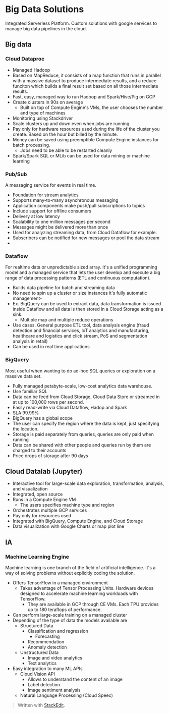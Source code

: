 
# Big Data Solutions

Integrated Serverless Platform. Custom solutions with google services to manage big data pipelines in the cloud.

## Big data
### Cloud Dataproc
- Managed Hadoop
- Based on MapReduce, it consists of a map function that runs in parallel with a massive dataset to produce intermediate results, and a reduce funciton which builds a final result set based on all those intermediate results.
- Fast, easy, managed way to run Hadoop and Spark/Hive/Pig on GCP
- Create clusters in 90s on average
	- Built on top of Compute Engine's VMs, the user chooses the number and type of machines
- Monitoring using Stackdriver
- Scale clusters up and down even when jobs are running
- Pay only for hardware resources used during the life of the cluster you create. Based on the hour but billed by the minute.
- Money can be saved using preemptible Compute Engine instances for batch processing.
	- Jobs need to be able to be restarted cleanly
- Spark/Spark SQL or MLib can be used for data mining or machine learning
### Pub/Sub

A messaging service for events in real time.
- Foundation for stream analytics 
- Supports many-to-many asynchronous messaging
- Application components make push/pull subscriptions to topics
- Include support for offline consumers
- Delivery at low latency
- Scalability to one million messages per second
- Messages might be delivered more than once
- Used for analyzing streaming data, from Cloud Dataflow for example.
- Subscribers can be notified for new messages or pool the data stream
- 

### Dataflow
For realtime data or unpredictable sized array. It's a unified programming model and a managed service that lets the user develop and execute a big range of data processing patterns (ETL and continuous computation).
- Builds data pipeline for batch and streaming data
- No need to spin up a cluster or size instances it's fully automatic management- 
- Ex. BigQuery can be used to extract data, data transformation is issued inside Dataflow and all data is then stored in a Cloud Storage acting as a sink.
	- Multiple map and multiple reduce operations
- Use cases. General purpose ETL tool, data analysis engine (fraud detection and financial services, IoT analytics and manufacturing, healthcare and logistics and click stream, PoS and segmentation analysis in retail)
- Can be used in real time applications

### BigQuery
Most useful when wanting to do ad-hoc SQL queries or exploration on a massive data set.
- Fully managed petabyte-scale, low-cost analytics data warehouse.
- Use familiar SQL
- Data can be feed from Cloud Storage, Cloud Data Store or streamed in at up to 100,000 rows per second.
- Easily read-write via Cloud Dataflow, Hadop and Spark
- SLA 99.99%
- BigQuery has a global scope
- The user can specify the region where the data is kept, just specifying the location.
- Storage is paid separately from queries, queries are only paid when running
- Data can be shared with other people and queries run by them are charged to their accounts
- Price drops of storage after 90 days

## Cloud Datalab (Jupyter)

- Interactive tool for large-scale data exploration, transformation, analysis, and visualization
- Integrated, open source
- Runs in a Compute Engine VM
	- The users specifies machine type and region
- Orchestrates multiple GCP services
- Pay only for resources used
- Integrated with BigQuery, Compute Engine, and Cloud Storage
- Data visualization with Google Charts or map plot line

## IA

### Machine Learning Engine

Machine learning is one branch of the field of artificial intelligence. It's a way of solving problems without explicitly coding the solution.

- Offers TensorFlow in a managed environment
	- Takes advantage of Tensor Processing Units. Hardware devices designed to accelerate machine learning workloads with TensorFlow.
		- They are available in GCP through CE VMs. Each TPU provides up to 180 teraflops of performance.
- Can perform large-scale training on a managed cluster
- Depending of the type of data the models available are
	- Structured Data
		- Classification and regression
			- Forecasting
		- Recommendation
		- Anomaly detection
	- Unstructured Data
		- Image and video analytics
		- Text analytics
- Easy integration to many ML APIs
	- Cloud Vision API
		- Allows to understand the content of an image
		- Label detection
		- Image sentiment analysis
	- Natural Language Processing (Cloud Speec)

> Written with [StackEdit](https://stackedit.io/).
<!--stackedit_data:
eyJoaXN0b3J5IjpbMTUzMzcwOTk1LC0yMTExMjA4Nzk3XX0=
-->